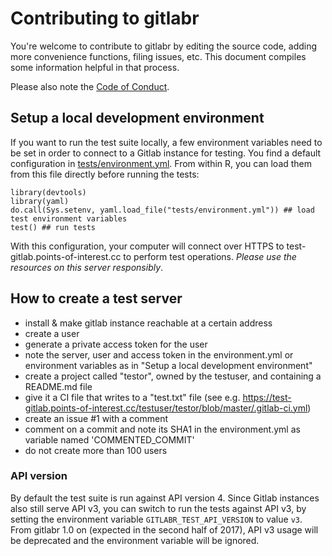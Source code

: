 # Contributing to gitlabr

You're welcome to contribute to gitlabr by editing the source code, adding more convenience functions, filing issues, etc. This document compiles some information helpful in that process.

Please also note the [Code of Conduct](CONDUCT.md).


## Setup a local development environment

If you want to run the test suite locally, a few environment variables need to be set in order to connect to a Gitlab instance for testing. You find a default configuration in [tests/environment.yml](tests/environment.yml). From within R, you can load them from this file directly before running the tests:

```{r}
library(devtools)
library(yaml)
do.call(Sys.setenv, yaml.load_file("tests/environment.yml")) ## load test environment variables
test() ## run tests
```

With this configuration, your computer will connect over HTTPS to test-gitlab.points-of-interest.cc to perform test operations. *Please use the resources on this server responsibly*.

## How to create a test server

- install & make gitlab instance reachable at a certain address
- create a user
- generate a private access token for the user
- note the server, user and access token in the environment.yml or environment variables as in "Setup a local development environment"
- create a project called "testor", owned by the testuser, and containing a README.md file
- give it a CI file that writes to a "test.txt" file (see e.g. https://test-gitlab.points-of-interest.cc/testuser/testor/blob/master/.gitlab-ci.yml)
- create an issue #1 with a comment
- comment on a commit and note its SHA1 in the environment.yml as variable named 'COMMENTED_COMMIT'
- do not create more than 100 users

### API version

By default the test suite is run against API version 4. Since Gitlab instances also still serve API v3, you can switch to run the tests against API v3, by setting the environment variable `GITLABR_TEST_API_VERSION` to value `v3`. From gitlabr 1.0 on (expected in the second half of 2017), API v3 usage will be deprecated and the environment variable will be ignored.
